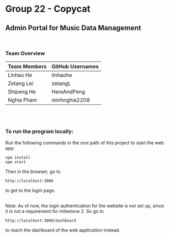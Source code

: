 # Group 22 - Copycat
## Admin Portal for Music Data Management

<br>

### Team Overview
Team Members | GitHub Usernames
-------------|-----------------
Linhao He 	 |	linhaohe
Zetang Lei	 |	zetangL
Shipeng He	 |	HereAndPeng
Nghia Pham   |  minhnghia2208

<br><br>
### To run the program locally:
Run the following commands in the root path of this project to start the web app: <br>
```
npm install
npm start
```
Then in the browser, go to
```
http://localhost:3000
```
to get to the login page. <br>
<br>

Note: As of now, the login authentication for the website is not set up, since it is not a requirement for milestone 2. So go to
```
http://localhost:3000/dashboard
```
to reach the dashboard of the web application instead.